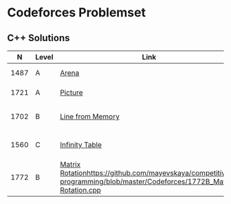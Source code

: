 # Codeforces Problemset
## C++ Solutions

|N|Level|Link|Solution|
|-|-|-|-|
|1487|A|[Arena](https://codeforces.com/problemset/problem/1487/A)|https://github.com/mayevskaya/competitive-programming/blob/master/Codeforces/1487A_Arena.cpp|
|1721|A|[Picture](https://codeforces.com/problemset/problem/1721/A)|https://github.com/mayevskaya/competitive-programming/blob/master/Codeforces/1721A_Picture.cpp|
|1702|B|[Line from Memory](https://codeforces.com/problemset/problem/1487/A)|https://github.com/mayevskaya/competitive-programming/blob/master/Codeforces/1702B_Line-from-Memory.cpp|
|1560|C|[Infinity Table](https://codeforces.com/problemset/problem/1560/C)|https://github.com/mayevskaya/competitive-programming/blob/master/Codeforces/1560C_Endless-Table.cpp|
|1772|B|[Matrix Rotation](https://codeforces.com/problemset/problem/1772/B)https://github.com/mayevskaya/competitive-programming/blob/master/Codeforces/1772B_Matrix-Rotation.cpp|
